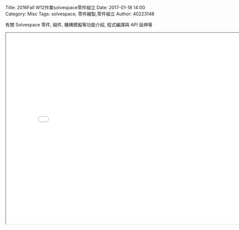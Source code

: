 Title: 2016Fall W12作業solvespace零件組立
Date: 2017-01-18 14:00
Category: Misc
Tags: solvespace, 零件繪製,零件組立 
Author: 40223148

有關 Solvespace 零件, 組件, 機構模擬等功能介紹, 程式編譯與 API 延伸等


<!-- PELICAN_END_SUMMARY -->

<iframe src="./../solvespace/w12work.html" width="800" height="600"></iframe>
